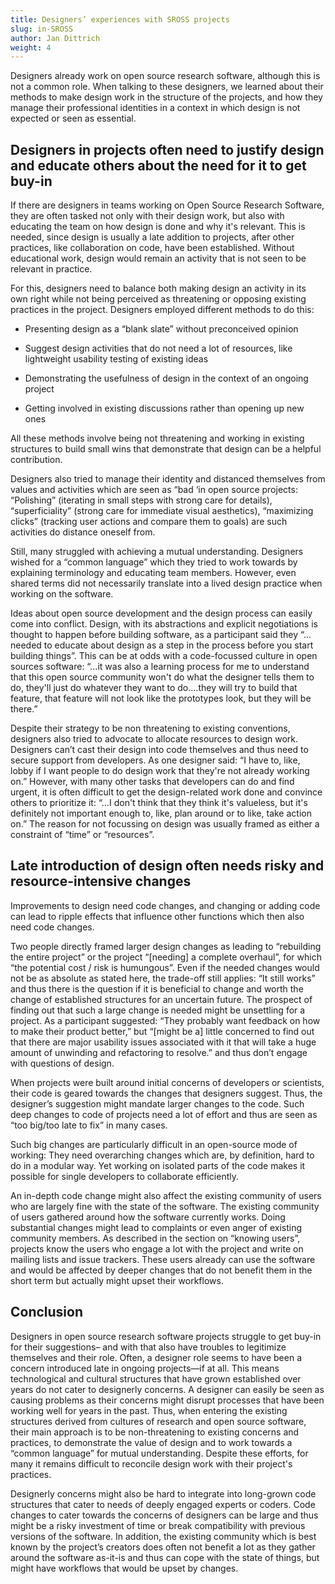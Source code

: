 ```yaml
---
title: Designers’ experiences with SROSS projects
slug: in-SROSS
author: Jan Dittrich
weight: 4
---
```

Designers already work on open source research software, although this is not a common role. When talking to these designers, we learned about their methods to make design work in the structure of the projects, and how they manage their professional identities in a context in which design is not expected or seen as essential.

## Designers in projects often need to justify design and educate others about the need for it to get buy-in

If there are designers in teams working on Open Source Research Software, they are often tasked not only with their design work, but also with educating the team on how design is done and why it's relevant. This is needed, since design is usually a late addition to projects, after other practices, like collaboration on code, have been established. Without educational work, design would remain an activity that is not seen to be relevant in practice.

For this, designers need to balance both making design an activity in its own right while not being perceived as threatening or opposing existing practices in the project. Designers employed different methods to do this:

* Presenting design as a “blank slate” without preconceived opinion

* Suggest design activities that do not need a lot of resources, like lightweight usability testing of existing ideas

* Demonstrating the usefulness of design in the context of an ongoing project

* Getting involved in existing discussions rather than opening up new ones

All these methods involve being not threatening and working in existing structures to build small wins that demonstrate that design can be a helpful contribution.

Designers also tried to manage their identity and distanced themselves from values and activities which are seen as “bad ‘in open source projects: “Polishing” (iterating in small steps with strong care for details), “superficiality” (strong care for immediate visual aesthetics), “maximizing clicks” (tracking user actions and compare them to goals) are such activities do distance oneself from.

Still, many struggled with achieving a mutual understanding. Designers wished for a “common language” which they tried to work towards by explaining terminology and educating team members. However, even shared terms did not necessarily translate into a lived design practice when working on the software.

Ideas about open source development and the design process can easily come into conflict. Design, with its abstractions and explicit negotiations is thought to happen before building software, as a participant said they “…needed to educate about design as a step in the process before you start building things”. This can be at odds with a code-focussed culture in open sources software: “…it was also a learning process for me to understand that this open source community won't do what the designer tells them to do, they'll just do whatever they want to do.…they will try to build that feature, that feature will not look like the prototypes look, but they will be there.”

Despite their strategy to be non threatening to existing conventions, designers also tried to advocate to allocate resources to design work. Designers can’t cast their design into code themselves and thus need to secure support from developers. As one designer said: “I have to, like, lobby if I want people to do design work that they're not already working on.” However, with many other tasks that developers can do and find urgent, it is often difficult to get the design-related work done and convince others to prioritize it: “…I don't think that they think it's valueless, but it's definitely not important enough to, like, plan around or to like, take action on.” The reason for not focussing on design was usually framed as either a constraint of “time” or “resources”.

## Late introduction of design often needs risky and resource-intensive changes

Improvements to design need code changes, and changing or adding code can lead to ripple effects that influence other functions which then also need code changes.

Two people directly framed larger design changes as leading to “rebuilding the entire project” or the project “\[needing] a complete overhaul”, for which “the potential cost / risk is humungous”. Even if the needed changes would not be as absolute as stated here, the trade-off still applies: “It still works” and thus there is the question if it is beneficial to change and worth the change of established structures for an uncertain future. The prospect of finding out that such a large change is needed might be unsettling for a project. As a participant suggested: “They probably want feedback on how to make their product better,” but “\[might be a] little concerned to find out that there are major usability issues associated with it that will take a huge amount of unwinding and refactoring to resolve.” and thus don’t engage with questions of design.

When projects were built around initial concerns of developers or scientists, their code is geared towards the changes that designers suggest. Thus, the designer’s suggestion might mandate larger changes to the code. Such deep changes to code of projects need a lot of effort and thus are seen as “too big/too late to fix” in many cases.

Such big changes are particularly difficult in an open-source mode of working: They need overarching changes which are, by definition, hard to do in a modular way. Yet working on isolated parts of the code makes it possible for single developers to collaborate efficiently.

An in-depth code change might also affect the existing community of users who are largely fine with the state of the software. The existing community of users gathered around how the software currently works. Doing substantial changes might lead to complaints or even anger of existing community members. As described in the section on “knowing users”, projects know the users who engage a lot with the project and write on mailing lists and issue trackers. These users already can use the software and would be affected by deeper changes that do not benefit them in the short term but actually might upset their workflows.

## Conclusion

Designers in open source research software projects struggle to get buy-in for their suggestions– and with that also have troubles to legitimize themselves and their role. Often, a designer role seems to have been a concern introduced late in ongoing projects—if at all. This means technological and cultural structures that have grown established over years do not cater to designerly concerns. A designer can easily be seen as causing problems as their concerns might disrupt processes that have been working well for years in the past. Thus, when entering the existing structures derived from cultures of research and open source software, their main approach is to be non-threatening to existing concerns and practices, to demonstrate the value of design and to work towards a “common language” for mutual understanding. Despite these efforts, for many it remains difficult to reconcile design work with their project's practices.

Designerly concerns might also be hard to integrate into long-grown code structures that cater to needs of deeply engaged experts or coders. Code changes to cater towards the concerns of designers can be large and thus might be a risky investment of time or break compatibility with previous versions of the software. In addition, the existing community which is best known by the project’s creators does often not benefit a lot as they gather around the software as-it-is and thus can cope with the state of things, but might have workflows that would be upset by changes.
